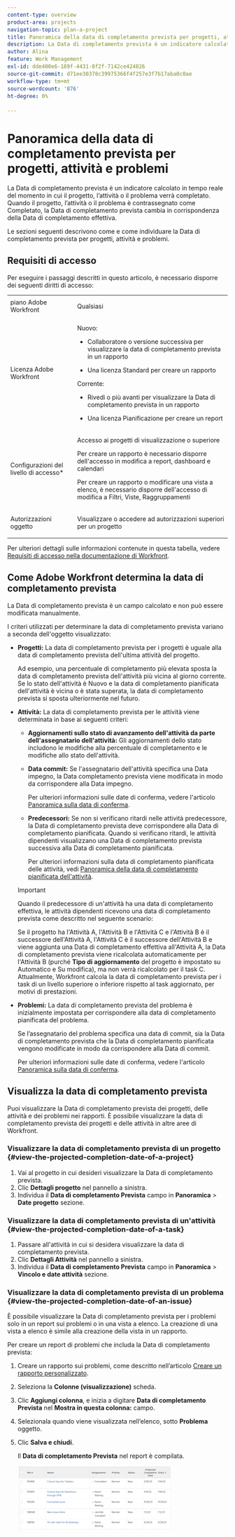 ```yaml
---
content-type: overview
product-area: projects
navigation-topic: plan-a-project
title: Panoramica della data di completamento prevista per progetti, attività e problemi
description: La Data di completamento prevista è un indicatore calcolato in tempo reale del momento in cui il progetto, l’attività o il problema verrà completato. Quando il progetto, l’attività o il problema è contrassegnato come Completato, la Data di completamento prevista cambia in corrispondenza della Data di completamento effettiva.
author: Alina
feature: Work Management
exl-id: dde400e6-189f-4431-8f2f-7142ce424826
source-git-commit: d71ee30378c39975366f4f257e3f7b17aba0c0ae
workflow-type: tm+mt
source-wordcount: '876'
ht-degree: 0%

---
```


# Panoramica della data di completamento prevista per progetti, attività e problemi

<!-- Audited: 1/2024 -->

La Data di completamento prevista è un indicatore calcolato in tempo reale del momento in cui il progetto, l’attività o il problema verrà completato. Quando il progetto, l’attività o il problema è contrassegnato come Completato, la Data di completamento prevista cambia in corrispondenza della Data di completamento effettiva.

Le sezioni seguenti descrivono come e come individuare la Data di completamento prevista per progetti, attività e problemi.

## Requisiti di accesso

Per eseguire i passaggi descritti in questo articolo, è necessario disporre dei seguenti diritti di accesso:


<table style="table-layout:auto"> 
 <col> 
 <col> 
 <tbody> 
  <tr> 
   <td role="rowheader">piano Adobe Workfront</td> 
   <td> <p>Qualsiasi</p> </td> 
  </tr> 
  <tr> 
   <td role="rowheader">Licenza Adobe Workfront</td> 
   <td> 
   <p>Nuovo: 
   <ul><li><p>Collaboratore o versione successiva per visualizzare la data di completamento prevista in un rapporto</p></li> <li><p>Una licenza Standard per creare un rapporto</p></li> </ul>

<p>Corrente: 
   <ul><li><p>Rivedi o più avanti per visualizzare la Data di completamento prevista in un rapporto</p></li> 
   <li><p>Una licenza Pianificazione per creare un report</p> </li></ul>
      </td> 
  </tr> 
  <tr> 
   <td role="rowheader">Configurazioni del livello di accesso*</td> 
   <td> <p>Accesso ai progetti di visualizzazione o superiore</p> <p>Per creare un rapporto è necessario disporre dell'accesso in modifica a report, dashboard e calendari</p> <p>Per creare un rapporto o modificare una vista a elenco, è necessario disporre dell'accesso di modifica a Filtri, Viste, Raggruppamenti</p>  </td> 
  </tr> 
  <tr> 
   <td role="rowheader">Autorizzazioni oggetto</td> 
   <td> <p>Visualizzare o accedere ad autorizzazioni superiori per un progetto</p> </td> 
  </tr> 
 </tbody> 
</table>

Per ulteriori dettagli sulle informazioni contenute in questa tabella, vedere [Requisiti di accesso nella documentazione di Workfront](/help/quicksilver/administration-and-setup/add-users/access-levels-and-object-permissions/access-level-requirements-in-documentation.md).

## Come Adobe Workfront determina la data di completamento prevista

La Data di completamento prevista è un campo calcolato e non può essere modificata manualmente.

I criteri utilizzati per determinare la data di completamento prevista variano a seconda dell&#39;oggetto visualizzato:

* **Progetti:** La data di completamento prevista per i progetti è uguale alla data di completamento prevista dell&#39;ultima attività del progetto.

  Ad esempio, una percentuale di completamento più elevata sposta la data di completamento prevista dell&#39;attività più vicina al giorno corrente. Se lo stato dell&#39;attività è Nuovo e la data di completamento pianificata dell&#39;attività è vicina o è stata superata, la data di completamento prevista si sposta ulteriormente nel futuro.

* **Attività:** La data di completamento prevista per le attività viene determinata in base ai seguenti criteri:

   * **Aggiornamenti sullo stato di avanzamento dell&#39;attività da parte dell&#39;assegnatario dell&#39;attività:** Gli aggiornamenti dello stato includono le modifiche alla percentuale di completamento e le modifiche allo stato dell&#39;attività.
   * **Data commit:** Se l&#39;assegnatario dell&#39;attività specifica una Data impegno, la Data completamento prevista viene modificata in modo da corrispondere alla Data impegno.

     Per ulteriori informazioni sulle date di conferma, vedere l&#39;articolo [Panoramica sulla data di conferma](../../../manage-work/projects/updating-work-in-a-project/overview-of-commit-dates.md).

   * **Predecessori:** Se non si verificano ritardi nelle attività predecessore, la Data di completamento prevista deve corrispondere alla Data di completamento pianificata. Quando si verificano ritardi, le attività dipendenti visualizzano una Data di completamento prevista successiva alla Data di completamento pianificata.

     Per ulteriori informazioni sulla data di completamento pianificata delle attività, vedi [Panoramica della data di completamento pianificata dell&#39;attività](../../../manage-work/tasks/task-information/task-planned-completion-date.md).

  >[!IMPORTANT]
  >
  >Quando il predecessore di un&#39;attività ha una data di completamento effettiva, le attività dipendenti ricevono una data di completamento prevista come descritto nel seguente scenario:
  >
  >
  >Se il progetto ha l&#39;Attività A, l&#39;Attività B e l&#39;Attività C e l&#39;Attività B è il successore dell&#39;Attività A, l&#39;Attività C è il successore dell&#39;Attività B e viene aggiunta una Data di completamento effettiva all&#39;Attività A, la Data di completamento prevista viene ricalcolata automaticamente per l&#39;Attività B (purché **Tipo di aggiornamento** del progetto è impostato su Automatico e Su modifica), ma non verrà ricalcolato per il task C. Attualmente, Workfront calcola la data di completamento prevista per i task di un livello superiore o inferiore rispetto al task aggiornato, per motivi di prestazioni. 

* **Problemi:** La data di completamento prevista del problema è inizialmente impostata per corrispondere alla data di completamento pianificata del problema.

  Se l’assegnatario del problema specifica una data di commit, sia la Data di completamento prevista che la Data di completamento pianificata vengono modificate in modo da corrispondere alla Data di commit.

  Per ulteriori informazioni sulle date di conferma, vedere l&#39;articolo [Panoramica sulla data di conferma](../../../manage-work/projects/updating-work-in-a-project/overview-of-commit-dates.md).

## Visualizza la data di completamento prevista

Puoi visualizzare la Data di completamento prevista dei progetti, delle attività e dei problemi nei rapporti. È possibile visualizzare la data di completamento prevista dei progetti e delle attività in altre aree di Workfront.

### Visualizzare la data di completamento prevista di un progetto {#view-the-projected-completion-date-of-a-project}

1. Vai al progetto in cui desideri visualizzare la Data di completamento prevista.
1. Clic **Dettagli progetto** nel pannello a sinistra.
1. Individua il **Data di completamento Prevista** campo in **Panoramica** > **Date progetto** sezione.

### Visualizzare la data di completamento prevista di un&#39;attività {#view-the-projected-completion-date-of-a-task}

1. Passare all&#39;attività in cui si desidera visualizzare la data di completamento prevista.
1. Clic **Dettagli Attività** nel pannello a sinistra.
1. Individua il **Data di completamento Prevista** campo in **Panoramica** > **Vincolo e date attività** sezione.

### Visualizzare la data di completamento prevista di un problema {#view-the-projected-completion-date-of-an-issue}

È possibile visualizzare la Data di completamento prevista per i problemi solo in un report sui problemi o in una vista a elenco. La creazione di una vista a elenco è simile alla creazione della vista in un rapporto.

Per creare un report di problemi che includa la Data di completamento prevista:

1. Creare un rapporto sui problemi, come descritto nell’articolo [Creare un rapporto personalizzato](../../../reports-and-dashboards/reports/creating-and-managing-reports/create-custom-report.md).
1. Seleziona la **Colonne (visualizzazione)** scheda.
1. Clic **Aggiungi colonna**, e inizia a digitare **Data di completamento Prevista** nel **Mostra in questa colonna:** campo.

1. Selezionala quando viene visualizzata nell’elenco, sotto **Problema** oggetto. 
1. Clic **Salva e chiudi**.

   Il **Data di completamento Prevista** nel report è compilata. 

   ![](assets/issue-projected-completion-date-in-view-nwe-350x148.png)
